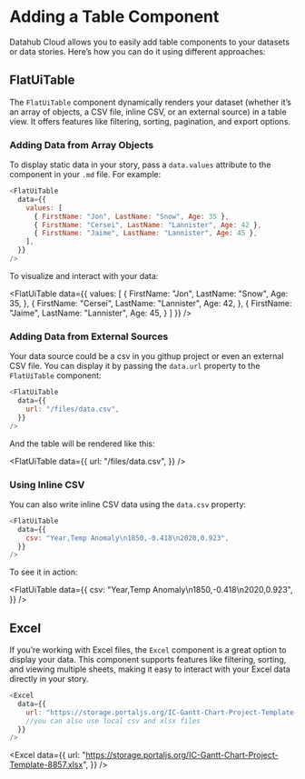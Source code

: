 # Adding a Table Component

Datahub Cloud allows you to easily add table components to your datasets or data stories. Here’s how you can do it using different approaches:

## FlatUiTable

The `FlatUiTable` component dynamically renders your dataset (whether it’s an array of objects, a CSV file, inline CSV, or an external source) in a table view. It offers features like filtering, sorting, pagination, and export options.

### Adding Data from Array Objects

To display static data in your story, pass a `data.values` attribute to the component in your `.md` file. For example:

```js
<FlatUiTable
  data={{
    values: [
      { FirstName: "Jon", LastName: "Snow", Age: 35 },
      { FirstName: "Cersei", LastName: "Lannister", Age: 42 },
      { FirstName: "Jaime", LastName: "Lannister", Age: 45 },
    ],
  }}
/>
```

To visualize and interact with your data:

<FlatUiTable
data={{
    values: [
      {
        FirstName: "Jon",
        LastName: "Snow",
        Age: 35,
      },
      {
        FirstName: "Cersei",
        LastName: "Lannister",
        Age: 42,
      },
      {
        FirstName: "Jaime",
        LastName: "Lannister",
        Age: 45,
      }
    ]
  }}
/>

### Adding Data from External Sources

Your data source could be a csv in you githup project or even an external CSV file. You can display it by passing the `data.url` property to the `FlatUiTable` component:

```js
<FlatUiTable
  data={{
    url: "/files/data.csv",
  }}
/>
```

And the table will be rendered like this:

<FlatUiTable
data={{
    url: "/files/data.csv",
  }}
/>

### Using Inline CSV

You can also write inline CSV data using the `data.csv` property:

```js
<FlatUiTable
  data={{
    csv: "Year,Temp Anomaly\n1850,-0.418\n2020,0.923",
  }}
/>
```

To see it in action:

<FlatUiTable
data={{
    csv: "Year,Temp Anomaly\n1850,-0.418\n2020,0.923",
  }}
/>

## Excel

If you’re working with Excel files, the `Excel` component is a great option to display your data. This component supports features like filtering, sorting, and viewing multiple sheets, making it easy to interact with your Excel data directly in your story.

```js
<Excel
  data={{
    url: "https://storage.portaljs.org/IC-Gantt-Chart-Project-Template-8857.xlsx",
    //you can also use local csv and xlsx files
  }}
/>
```

<Excel
data={{
    url: "https://storage.portaljs.org/IC-Gantt-Chart-Project-Template-8857.xlsx",
  }}
/>
